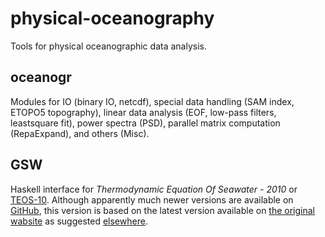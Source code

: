 # physical-oceanography
Tools for physical oceanographic data analysis.

## oceanogr

Modules for IO (binary IO, netcdf), special data handling (SAM index, ETOPO5 topography),
linear data analysis (EOF, low-pass filters, leastsquare fit), power spectra (PSD),
parallel matrix computation (RepaExpand), and others (Misc).

## GSW

Haskell interface for *Thermodynamic Equation Of Seawater - 2010* or [TEOS-10](http://www.teos-10.org). Although apparently much newer versions are available on [GitHub](https://github.com/TEOS-10/GSW-Fortran), this version is based on the latest version available on [the original wabsite](http://www.teos-10.org/software.html) as suggested [elsewhere](https://github.com/TEOS-10/GSW-Matlab/blob/master/README.md).
